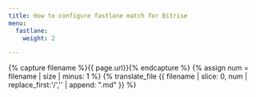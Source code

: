 ```yaml
---
title: How to configure fastlane match for Bitrise
menu:
  fastlane:
    weight: 2

---
```

{% capture filename %}{{ page.url}}{% endcapture %}
{% assign num = filename | size | minus: 1 %}
{% translate_file {{ filename | slice: 0, num | replace_first:'/','' | append: ".md" }} %}